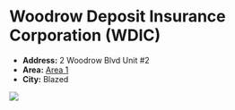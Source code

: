 # Woodrow Deposit Insurance Corporation (WDIC)

- **Address:** 2 Woodrow Blvd Unit #2
- **Area:** [Area 1](https://blazed.city/explore?area=1)
- **City:** Blazed

<img src="https://blazed.sirv.com/blazed-labs/blazed-banner-sm.png" />


